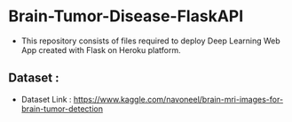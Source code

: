 # Brain-Tumor-Disease-FlaskAPI 
- This repository consists of files required to deploy Deep Learning Web App created with Flask on Heroku platform.
## Dataset :
 - Dataset Link : https://www.kaggle.com/navoneel/brain-mri-images-for-brain-tumor-detection
